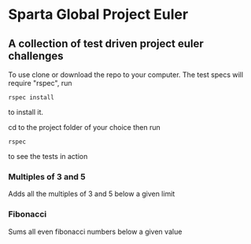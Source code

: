 # Sparta Global Project Euler
## A collection of test driven project euler challenges

To use clone or download the repo to your computer. The test specs will require "rspec", run

```
rspec install
```
to install it.

cd to the project folder of your choice then run

```
rspec
```
to see the tests in action

### Multiples of 3 and 5
Adds all the multiples of 3 and 5 below a given limit

### Fibonacci
Sums all even fibonacci numbers below a given value
